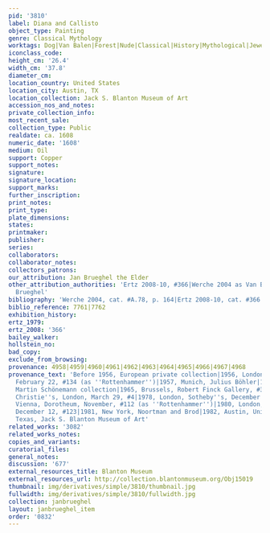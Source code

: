 ```yaml
---
pid: '3810'
label: Diana and Callisto
object_type: Painting
genre: Classical Mythology
worktags: Dog|Van Balen|Forest|Nude|Classical|History|Mythological|Jewels|Shells
iconclass_code:
height_cm: '26.4'
width_cm: '37.8'
diameter_cm:
location_country: United States
location_city: Austin, TX
location_collection: Jack S. Blanton Museum of Art
accession_nos_and_notes:
private_collection_info:
most_recent_sale:
collection_type: Public
realdate: ca. 1608
numeric_date: '1608'
medium: Oil
support: Copper
support_notes:
signature:
signature_location:
support_marks:
further_inscription:
print_notes:
print_type:
plate_dimensions:
states:
printmaker:
publisher:
series:
collaborators:
collaborator_notes:
collectors_patrons:
our_attribution: Jan Brueghel the Elder
other_attribution_authorities: 'Ertz 2008-10, #366|Werche 2004 as Van Balen and Jan
  Brueghel'
bibliography: 'Werche 2004, cat. #A.78, p. 164|Ertz 2008-10, cat. #366'
biblio_reference: 7761|7762
exhibition_history:
ertz_1979:
ertz_2008: '366'
bailey_walker:
hollstein_no:
bad_copy:
exclude_from_browsing:
provenance: 4958|4959|4960|4961|4962|4963|4964|4965|4966|4967|4968
provenance_text: 'Before 1956, European private collection|1956, London, Sotheby''s,
  February 22, #134 (as ''Rottenhammer'')|1957, Munich, Julius Böhler|1963, Lugano,
  Martin Schönemann collection|1965, Brussels, Robert Finck Gallery, #34|1974, London,
  Christie''s, London, March 29, #4|1978, London, Sotheby''s, December 13, #209|1979,
  Vienna, Dorotheum, November, #112 (as ''Rottenhammer'')|1980, London, Christie''s,
  December 12, #123|1981, New York, Noortman and Brod|1982, Austin, University of
  Texas, Jack S. Blanton Museum of Art'
related_works: '3082'
related_works_notes:
copies_and_variants:
curatorial_files:
general_notes:
discussion: '677'
external_resources_title: Blanton Museum
external_resources_url: http://collection.blantonmuseum.org/Obj15019
thumbnail: img/derivatives/simple/3810/thumbnail.jpg
fullwidth: img/derivatives/simple/3810/fullwidth.jpg
collection: janbrueghel
layout: janbrueghel_item
order: '0832'
---
```

